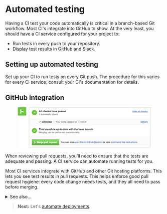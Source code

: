 # Automated testing

Having a CI test your code automatically is critical in a branch-based Git workflow. Most CI's integrate into GitHub to show.
At the very least, you should have a CI service configured for your project to:

- Run tests in every push to your repository.
- Display test results in GitHub and Slack.

## Setting up automated testing

Set up your CI to run tests on every Git push. The procedure for this varies for every CI service; consult your CI's documentation for details.

## GitHub integration

<figure class='-s80'>
<img src='../images/github-pr-status-example.png'>
</figure>

When reviewing pull requests, you'll need to ensure that the tests are adequate and passing. A CI service can automate running tests for you.

Most CI services integrate with GitHub and other Git hosting platforms. This lets you see test results in pull requests. This helps enforce good pull request hygiene: every code change needs tests, and they all need to pass before merging.

<details>
<summary>See also...</summary>

<ul>
<li><a href='../git/reviewing.md'>§ Reviewing pull requests</a></li>
</ul>

<h4>External links</h4>

<ul>
<li><a href='https://help.github.com/articles/about-statuses/'>About statuses</a> (github.com)</li>
</ul>
</details>

> **Next:** Let's [automate deployments](deployment.md).
